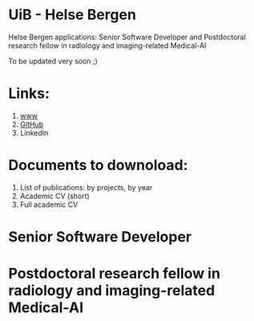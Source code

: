 # UiB - Helse Bergen
Helse Bergen applications: Senior Software Developer and Postdoctoral research fellow in radiology and imaging-related Medical-AI

To be updated very soon ;) 

# Links:
1. [www](https://marekkoc.github.io)
2. [GitHub](https://github.com/marekkoc)
4. LinkedIn

# Documents to downoload:
1. List of publications: by projects, by year
2. Academic CV (short)
3. Full academic CV

# Senior Software Developer 

# Postdoctoral research fellow in radiology and imaging-related Medical-AI
